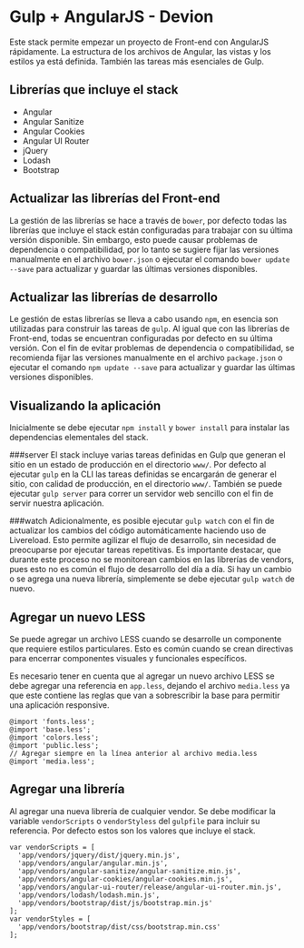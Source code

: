 # Gulp + AngularJS - Devion
Este stack permite empezar un proyecto de Front-end con AngularJS rápidamente. La estructura de los archivos de Angular, las vistas y los estilos ya está definida. También las tareas más esenciales de Gulp.

## Librerías que incluye el stack
* Angular
* Angular Sanitize
* Angular Cookies
* Angular UI Router
* jQuery
* Lodash
* Bootstrap

## Actualizar las librerías del Front-end
La gestión de las librerías se hace a través de `bower`, por defecto todas las librerías que incluye el stack están configuradas para trabajar con su última versión disponible. Sin embargo, esto puede causar problemas de dependencia o compatibilidad, por lo tanto se sugiere fijar las versiones manualmente en el archivo `bower.json` o ejecutar el comando `bower update --save` para actualizar y guardar las últimas versiones disponibles.

## Actualizar las librerías de desarrollo
Le gestión de estas librerías se lleva a cabo usando `npm`, en esencia son utilizadas para construir las tareas de `gulp`. Al igual que con las librerías de Front-end, todas se encuentran configuradas por defecto en su última versión. Con el fin de evitar problemas de dependencia o compatibilidad, se recomienda fijar las versiones manualmente en el archivo `package.json` o ejecutar el comando `npm update --save` para actualizar y guardar las últimas versiones disponibles.

## Visualizando la aplicación
Inicialmente se debe ejecutar `npm install` y `bower install` para instalar las dependencias elementales del stack.

###server
El stack incluye varias tareas definidas en Gulp que generan el sitio en un estado de producción en el directorio `www/`. Por defecto al ejecutar `gulp` en la CLI las tareas definidas se encargarán de generar el sitio, con calidad de producción, en el directorio `www/`. También se puede ejecutar `gulp server` para correr un servidor web sencillo con el fin de servir nuestra aplicación.

###watch
Adicionalmente, es posible ejecutar `gulp watch` con el fin de actualizar los cambios del código automáticamente haciendo uso de Livereload. Esto permite agilizar el flujo de desarrollo, sin necesidad de preocuparse por ejecutar tareas repetitivas. Es importante destacar, que durante este proceso no se monitorean cambios en las librerías de vendors, pues esto no es común el flujo de desarrollo del día a día. Si hay un cambio o se agrega una nueva librería, simplemente se debe ejecutar `gulp watch` de nuevo.

## Agregar un nuevo LESS
Se puede agregar un archivo LESS cuando se desarrolle un componente que requiere estilos particulares. Esto es común cuando se crean directivas para encerrar componentes visuales y funcionales específicos. 

Es necesario tener en cuenta que al agregar un nuevo archivo LESS se debe agregar una referencia en `app.less`, dejando el archivo `media.less` ya que este contiene las reglas que van a sobrescribir la base para permitir una aplicación responsive.

```
@import 'fonts.less';
@import 'base.less';
@import 'colors.less';
@import 'public.less';
// Agregar siempre en la línea anterior al archivo media.less
@import 'media.less';
```

## Agregar una librería
Al agregar una nueva librería de cualquier vendor. Se debe modificar la variable `vendorScripts` o `vendorStyless` del `gulpfile` para incluir su referencia. Por defecto estos son los valores que incluye el stack.

```
var vendorScripts = [
  'app/vendors/jquery/dist/jquery.min.js',
  'app/vendors/angular/angular.min.js',
  'app/vendors/angular-sanitize/angular-sanitize.min.js',
  'app/vendors/angular-cookies/angular-cookies.min.js',
  'app/vendors/angular-ui-router/release/angular-ui-router.min.js',
  'app/vendors/lodash/lodash.min.js',
  'app/vendors/bootstrap/dist/js/bootstrap.min.js'
];
var vendorStyles = [
  'app/vendors/bootstrap/dist/css/bootstrap.min.css'
];

```